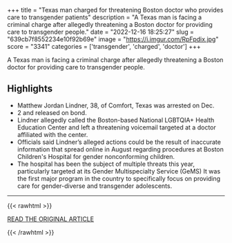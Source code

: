 +++
title = "Texas man charged for threatening Boston doctor who provides care to transgender patients"
description = "A Texas man is facing a criminal charge after allegedly threatening a Boston doctor for providing care to transgender people."
date = "2022-12-16 18:25:27"
slug = "639cb7f8552234e10f92b69e"
image = "https://i.imgur.com/RpFpdix.jpg"
score = "3341"
categories = ['transgender', 'charged', 'doctor']
+++

A Texas man is facing a criminal charge after allegedly threatening a Boston doctor for providing care to transgender people.

## Highlights

- Matthew Jordan Lindner, 38, of Comfort, Texas was arrested on Dec.
- 2 and released on bond.
- Lindner allegedly called the Boston-based National LGBTQIA+ Health Education Center and left a threatening voicemail targeted at a doctor affiliated with the center.
- Officials said Lindner’s alleged actions could be the result of inaccurate information that spread online in August regarding procedures at Boston Children's Hospital for gender nonconforming children.
- The hospital has been the subject of multiple threats this year, particularly targeted at its Gender Multispecialty Service (GeMS) It was the first major program in the country to specifically focus on providing care for gender-diverse and transgender adolescents.

---

{{< rawhtml >}}
  <p class="article-category">
    <a target="_blank" href="https://www.boston.com/news/crime/2022/12/15/texas-man-threatening-boston-doctor-care-transgender-patients/">READ THE ORIGINAL ARTICLE</a>
  </p>
{{< /rawhtml >}}
